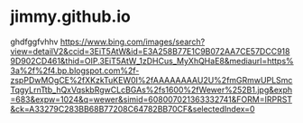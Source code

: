 # jimmy.github.io
ghdfggfvhhv
https://www.bing.com/images/search?view=detailV2&ccid=3EiT5AtW&id=E3A258B77E1C9B072AA7CE57DCC9189D902CD461&thid=OIP.3EiT5AtW_1zDHCus_MyXhQHaE8&mediaurl=https%3a%2f%2f4.bp.blogspot.com%2f-zspPDwMOgCE%2fXKzkTuKEW0I%2fAAAAAAAAU2U%2fmGRmwUPLSmcTqgyLrnTtb_hQxVqskbRgwCLcBGAs%2fs1600%2fWewer%252B1.jpg&exph=683&expw=1024&q=wewer&simid=608007021363332741&FORM=IRPRST&ck=A33279C283BB68B77208C64782BB70CF&selectedIndex=0
